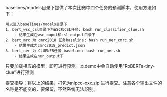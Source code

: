 baselines/models目录下提供了本次比赛中四个任务的预测脚本，使用方法如下：

```
可以进入baselines/models目录下
1. bert_wsc_csl目录下为WSC和CSL任务: bash run_classifier_clue.sh
	- 结果生成在wsc_ouput和csl_output目录下
2. bert_mrc 为 cmrc2018 任务baseline: bash run_ner_cmrc.sh
	- 结果生成为cmrc2018_predict.json
3. bert_ner 为 CLUENER任务 baseline: bash run_ner.sh
	- 结果生成在ner_output下

```
只要加载相应的模型，即可进行预测。本demo中会自动使用"RoBERTa-tiny-clue"进行预测

提交指导：将以上的结果，打包为nlpcc-xxx.zip 进行提交。注意各个输出文件的名称是不能变的，要保留，不然系统无法识别。